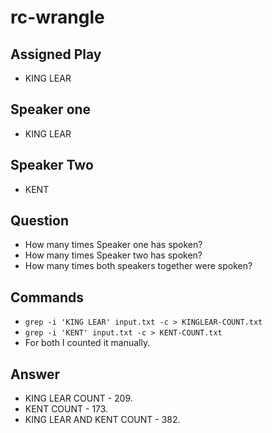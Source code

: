# rc-wrangle

## Assigned Play

- KING LEAR

## Speaker one

- KING LEAR

## Speaker Two

- KENT

## Question

- How many times Speaker one has spoken?
- How many times Speaker two has spoken?
- How many times both speakers together were spoken?

## Commands

- ``` grep -i 'KING LEAR' input.txt -c > KINGLEAR-COUNT.txt ```
- ``` grep -i 'KENT' input.txt -c > KENT-COUNT.txt ```
- For both I counted it manually.

## Answer
- KING LEAR COUNT - 209.
- KENT COUNT - 173.
- KING LEAR AND KENT COUNT - 382.


